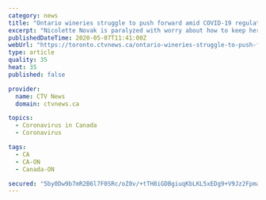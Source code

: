 ```yaml
---
category: news
title: "Ontario wineries struggle to push forward amid COVID-19 regulations"
excerpt: "Nicolette Novak is paralyzed with worry about how to keep her winery going during the COVID-19 pandemic. Novak is the owner of Good Earth Food and Wine Co., a small winery in Beamsville, Ont., that includes a bistro and offers cooking classes on site."
publishedDateTime: 2020-05-07T11:41:00Z
webUrl: "https://toronto.ctvnews.ca/ontario-wineries-struggle-to-push-forward-amid-covid-19-regulations-1.4928677?cache=yes%3FclipId%3D89619%3FclipId%3D68597%3FcontactForm%3Dtrue"
type: article
quality: 35
heat: 35
published: false

provider:
  name: CTV News
  domain: ctvnews.ca

topics:
  - Coronavirus in Canada
  - Coronavirus

tags:
  - CA
  - CA-ON
  - Canada-ON

secured: "5by0Dw9b7mR2B6l7F0SRc/oZ0v/+tTH8iGDBgiuqKbLKL5xEDg9+V9Jz2FpmaVAw9YpdV4MwMiqZIcvXsr+DXK8vFtsqF0E/+w+8WapODD/UONg5eWBNIN5UmggBMT60FEN2LxbXPdH9N2bOMg0HSmNcYWYJR2rFTqdAMOPp/XcH6I7WwZnnTD1l+/HpcflydYLabPXhbozmuoBUCq88gZCcxbHlPyWxOmxtYTdb4nJEyG9w6haELfzcB8yr0VFXiiWOPvJBOCb/c21YtQW55Pk1APDg/bFWDG0YdaHNXPgPWWKlFn+oT2U8y6yt3jknsu40UvUsHs7A9AYrNiTH27Oui6W59chs0CaEcvRKje3ga7tkvqi0+i70niwNCQQSJ5A8jMG4naGGZE15BAclWunlTVieYkIHWeHm2+a02Kr+0/1tGQ2lgdfArT5gmsOpJL4E20rjyZPVFKW0AK4YsQaUZ7cZp26rr0n5ajTS/NY=;0xdspdtQ3MH0mbwB5Jw8LA=="
---
```



